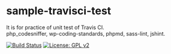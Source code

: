 # sample-travisci-test

It is for practice of unit test of Travis CI.  
php_codesniffer, wp-coding-standards, phpmd, sass-lint, jshint.

[![Build Status](https://travis-ci.org/mignonstyle/sample-travisci-test.svg?branch=master)](https://travis-ci.org/mignonstyle/sample-travisci-test) [![License: GPL v2](https://img.shields.io/badge/License-GPL%20v2-blue.svg)](https://img.shields.io/badge/License-GPL%20v2-blue.svg)

